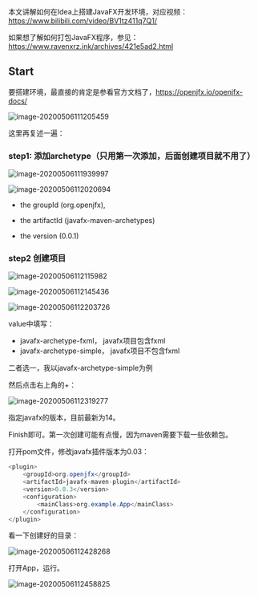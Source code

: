 本文讲解如何在Idea上搭建JavaFX开发环境，对应视频：https://www.bilibili.com/video/BV1tz411q7Q1/

如果想了解如何打包JavaFX程序，参见：https://www.ravenxrz.ink/archives/421e5ad2.html

<!--more-->

## Start

要搭建环境，最直接的肯定是参看官方文档了，https://openjfx.io/openjfx-docs/

![image-20200506111205459](https://cdn.jsdelivr.net/gh/ravenxrz/PicBed/img/image-20200506111205459.png)

这里再复述一遍：

### step1: 添加archetype（只用第一次添加，后面创建项目就不用了）

![image-20200506111939997](https://cdn.jsdelivr.net/gh/ravenxrz/PicBed/img/image-20200506111939997.png)

![image-20200506112020694](https://cdn.jsdelivr.net/gh/ravenxrz/PicBed/img/image-20200506112020694.png)

- the groupId (org.openjfx),

- the artifactId (javafx-maven-archetypes)
- the version (0.0.1)

### step2 创建项目

![image-20200506112115982](https://cdn.jsdelivr.net/gh/ravenxrz/PicBed/img/image-20200506112115982.png)

![image-20200506112145436](https://cdn.jsdelivr.net/gh/ravenxrz/PicBed/img/image-20200506112145436.png)

![image-20200506112203726](https://cdn.jsdelivr.net/gh/ravenxrz/PicBed/img/image-20200506112203726.png)

value中填写：

- javafx-archetype-fxml， javafx项目包含fxml
- javafx-archetype-simple， javafx项目不包含fxml

二者选一，我以javafx-archetype-simple为例

然后点击右上角的+：

![image-20200506112319277](https://cdn.jsdelivr.net/gh/ravenxrz/PicBed/img/image-20200506112319277.png)

指定javafx的版本，目前最新为14。

Finish即可。第一次创建可能有点慢，因为maven需要下载一些依赖包。

打开pom文件，修改javafx插件版本为0.03：

```java
<plugin>
    <groupId>org.openjfx</groupId>
    <artifactId>javafx-maven-plugin</artifactId>
    <version>0.0.3</version>
    <configuration>
        <mainClass>org.example.App</mainClass>
    </configuration>
</plugin>
```

看一下创建好的目录：

![image-20200506112428268](https://cdn.jsdelivr.net/gh/ravenxrz/PicBed/img/image-20200506112428268.png)

打开App，运行。

![image-20200506112458825](https://cdn.jsdelivr.net/gh/ravenxrz/PicBed/img/image-20200506112458825.png)